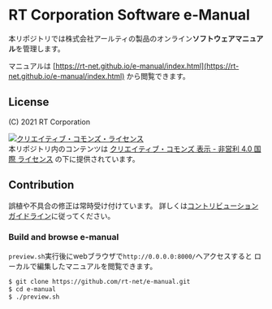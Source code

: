 # RT Corporation Software e-Manual

本リポジトリでは株式会社アールティの製品のオンライン**ソフトウェアマニュアル**を管理します。

マニュアルは
[https://rt-net.github.io/e-manual/index.html](https://rt-net.github.io/e-manual/index.html)
から閲覧できます。

## License

(C) 2021 RT Corporation

<a rel="license" href="http://creativecommons.org/licenses/by-nc/4.0/"><img alt="クリエイティブ・コモンズ・ライセンス" style="border-width:0" src="https://i.creativecommons.org/l/by-nc/4.0/88x31.png" /></a><br />
本リポジトリ内のコンテンツは 
<a rel="license" href="http://creativecommons.org/licenses/by-nc/4.0/">
クリエイティブ・コモンズ 表示 - 非営利 4.0 国際 ライセンス</a>
の下に提供されています。

## Contribution

誤植や不具合の修正は常時受け付けています。
詳しくは[コントリビューションガイドライン](https://github.com/rt-net/.github/blob/master/CONTRIBUTING.md)に従ってください。

### Build and browse e-manual

`preview.sh`実行後にwebブラウザで`http://0.0.0.0:8000/`へアクセスすると
ローカルで編集したマニュアルを閲覧できます。

```sh
$ git clone https://github.com/rt-net/e-manual.git
$ cd e-manual
$ ./preview.sh
```
